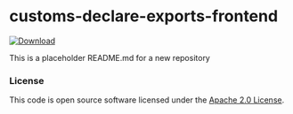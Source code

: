 
# customs-declare-exports-frontend

 [ ![Download](https://api.bintray.com/packages/hmrc/releases/customs-declare-exports-frontend/images/download.svg) ](https://bintray.com/hmrc/releases/customs-declare-exports-frontend/_latestVersion)

This is a placeholder README.md for a new repository

### License

This code is open source software licensed under the [Apache 2.0 License]("http://www.apache.org/licenses/LICENSE-2.0.html").
